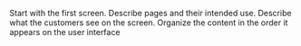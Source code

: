Start with the first screen.
Describe pages and their intended use.
Describe what the customers see on the screen.
Organize the content in the order it appears on the user interface
